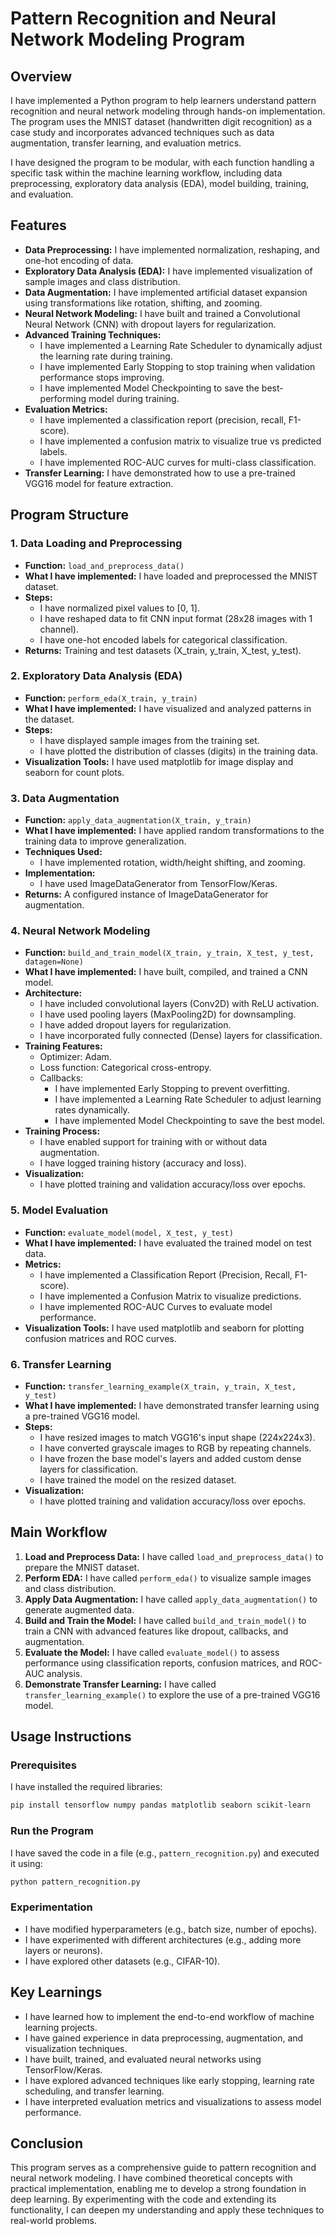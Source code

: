 # Pattern Recognition and Neural Network Modeling Program

## Overview
I have implemented a Python program to help learners understand pattern recognition and neural network modeling through hands-on implementation. The program uses the MNIST dataset (handwritten digit recognition) as a case study and incorporates advanced techniques such as data augmentation, transfer learning, and evaluation metrics.

I have designed the program to be modular, with each function handling a specific task within the machine learning workflow, including data preprocessing, exploratory data analysis (EDA), model building, training, and evaluation.

## Features

- **Data Preprocessing:** I have implemented normalization, reshaping, and one-hot encoding of data.
- **Exploratory Data Analysis (EDA):** I have implemented visualization of sample images and class distribution.
- **Data Augmentation:** I have implemented artificial dataset expansion using transformations like rotation, shifting, and zooming.
- **Neural Network Modeling:** I have built and trained a Convolutional Neural Network (CNN) with dropout layers for regularization.
- **Advanced Training Techniques:**
  - I have implemented a Learning Rate Scheduler to dynamically adjust the learning rate during training.
  - I have implemented Early Stopping to stop training when validation performance stops improving.
  - I have implemented Model Checkpointing to save the best-performing model during training.
- **Evaluation Metrics:**
  - I have implemented a classification report (precision, recall, F1-score).
  - I have implemented a confusion matrix to visualize true vs predicted labels.
  - I have implemented ROC-AUC curves for multi-class classification.
- **Transfer Learning:** I have demonstrated how to use a pre-trained VGG16 model for feature extraction.

## Program Structure

### 1. Data Loading and Preprocessing
- **Function:** `load_and_preprocess_data()`
- **What I have implemented:** I have loaded and preprocessed the MNIST dataset.
- **Steps:**
  - I have normalized pixel values to [0, 1].
  - I have reshaped data to fit CNN input format (28x28 images with 1 channel).
  - I have one-hot encoded labels for categorical classification.
- **Returns:** Training and test datasets (X_train, y_train, X_test, y_test).

### 2. Exploratory Data Analysis (EDA)
- **Function:** `perform_eda(X_train, y_train)`
- **What I have implemented:** I have visualized and analyzed patterns in the dataset.
- **Steps:**
  - I have displayed sample images from the training set.
  - I have plotted the distribution of classes (digits) in the training data.
- **Visualization Tools:** I have used matplotlib for image display and seaborn for count plots.

### 3. Data Augmentation
- **Function:** `apply_data_augmentation(X_train, y_train)`
- **What I have implemented:** I have applied random transformations to the training data to improve generalization.
- **Techniques Used:**
  - I have implemented rotation, width/height shifting, and zooming.
- **Implementation:**
  - I have used ImageDataGenerator from TensorFlow/Keras.
- **Returns:** A configured instance of ImageDataGenerator for augmentation.

### 4. Neural Network Modeling
- **Function:** `build_and_train_model(X_train, y_train, X_test, y_test, datagen=None)`
- **What I have implemented:** I have built, compiled, and trained a CNN model.
- **Architecture:**
  - I have included convolutional layers (Conv2D) with ReLU activation.
  - I have used pooling layers (MaxPooling2D) for downsampling.
  - I have added dropout layers for regularization.
  - I have incorporated fully connected (Dense) layers for classification.
- **Training Features:**
  - Optimizer: Adam.
  - Loss function: Categorical cross-entropy.
  - Callbacks:
    - I have implemented Early Stopping to prevent overfitting.
    - I have implemented a Learning Rate Scheduler to adjust learning rates dynamically.
    - I have implemented Model Checkpointing to save the best model.
- **Training Process:**
  - I have enabled support for training with or without data augmentation.
  - I have logged training history (accuracy and loss).
- **Visualization:**
  - I have plotted training and validation accuracy/loss over epochs.

### 5. Model Evaluation
- **Function:** `evaluate_model(model, X_test, y_test)`
- **What I have implemented:** I have evaluated the trained model on test data.
- **Metrics:**
  - I have implemented a Classification Report (Precision, Recall, F1-score).
  - I have implemented a Confusion Matrix to visualize predictions.
  - I have implemented ROC-AUC Curves to evaluate model performance.
- **Visualization Tools:** I have used matplotlib and seaborn for plotting confusion matrices and ROC curves.

### 6. Transfer Learning
- **Function:** `transfer_learning_example(X_train, y_train, X_test, y_test)`
- **What I have implemented:** I have demonstrated transfer learning using a pre-trained VGG16 model.
- **Steps:**
  - I have resized images to match VGG16's input shape (224x224x3).
  - I have converted grayscale images to RGB by repeating channels.
  - I have frozen the base model's layers and added custom dense layers for classification.
  - I have trained the model on the resized dataset.
- **Visualization:**
  - I have plotted training and validation accuracy/loss over epochs.

## Main Workflow
1. **Load and Preprocess Data:** I have called `load_and_preprocess_data()` to prepare the MNIST dataset.
2. **Perform EDA:** I have called `perform_eda()` to visualize sample images and class distribution.
3. **Apply Data Augmentation:** I have called `apply_data_augmentation()` to generate augmented data.
4. **Build and Train the Model:** I have called `build_and_train_model()` to train a CNN with advanced features like dropout, callbacks, and augmentation.
5. **Evaluate the Model:** I have called `evaluate_model()` to assess performance using classification reports, confusion matrices, and ROC-AUC analysis.
6. **Demonstrate Transfer Learning:** I have called `transfer_learning_example()` to explore the use of a pre-trained VGG16 model.

## Usage Instructions

### Prerequisites
I have installed the required libraries:
```bash
pip install tensorflow numpy pandas matplotlib seaborn scikit-learn
```

### Run the Program
I have saved the code in a file (e.g., `pattern_recognition.py`) and executed it using:
```bash
python pattern_recognition.py
```

### Experimentation
- I have modified hyperparameters (e.g., batch size, number of epochs).
- I have experimented with different architectures (e.g., adding more layers or neurons).
- I have explored other datasets (e.g., CIFAR-10).

## Key Learnings
- I have learned how to implement the end-to-end workflow of machine learning projects.
- I have gained experience in data preprocessing, augmentation, and visualization techniques.
- I have built, trained, and evaluated neural networks using TensorFlow/Keras.
- I have explored advanced techniques like early stopping, learning rate scheduling, and transfer learning.
- I have interpreted evaluation metrics and visualizations to assess model performance.

## Conclusion
This program serves as a comprehensive guide to pattern recognition and neural network modeling. I have combined theoretical concepts with practical implementation, enabling me to develop a strong foundation in deep learning. By experimenting with the code and extending its functionality, I can deepen my understanding and apply these techniques to real-world problems.

